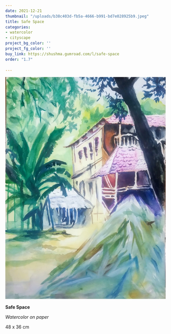 ```yaml
---
date: 2021-12-21
thumbnail: "/uploads/b38c403d-fb5a-4666-b991-bd7e028925b9.jpeg"
title: Safe Space
categories:
- watercolor
- cityscape
project_bg_color: ''
project_fg_color: ''
buy_link: https://shushma.gumroad.com/l/safe-space
order: "1.7"

---
```

![](/uploads/b38c403d-fb5a-4666-b991-bd7e028925b9.jpeg)

**Safe Space**

_Watercolor on paper_

48 x 36 cm